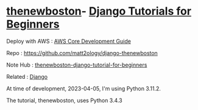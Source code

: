 # [thenewboston](https://www.youtube.com/@thenewboston)- [Django Tutorials for Beginners](https://www.youtube.com/playlist?list=PL6gx4Cwl9DGBlmzzFcLgDhKTTfNLfX1IK)

Deploy with AWS : [AWS Core Development Guide](aws-core-deployment-guide.pdf)

Repo : <https://github.com/matt2ology/django-thenewboston>

Note Hub : [thenewboston-django-tutorial-for-beginners](thenewboston-django-tutorial-for-beginners.md)

Related : [Django](../Django.md)

At time of development, 2023-04-05, I'm using Python 3.11.2.

The tutorial, thenewboston, uses Python 3.4.3
